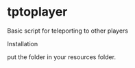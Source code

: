 # tptoplayer
Basic script for teleporting to other players

Installation

put the folder in your resources folder.

